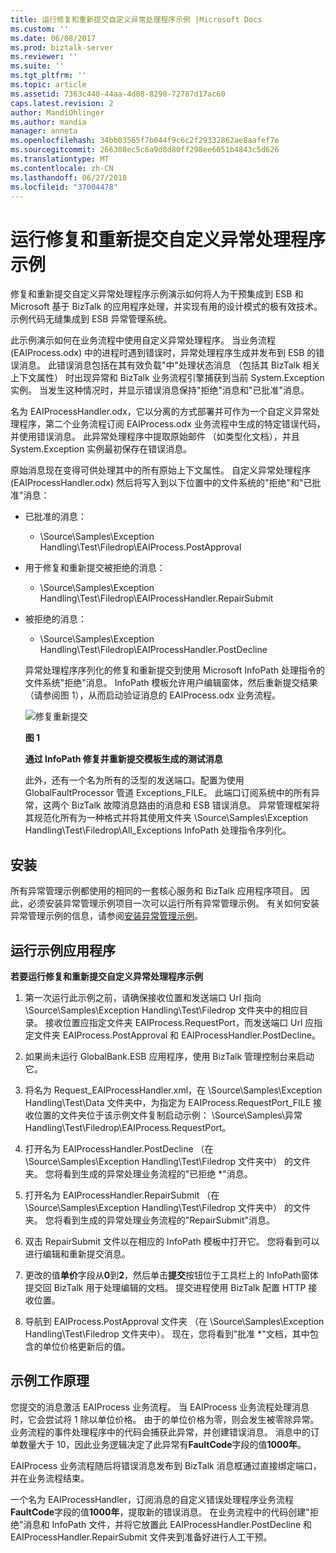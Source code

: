 ```yaml
---
title: 运行修复和重新提交自定义异常处理程序示例 |Microsoft Docs
ms.custom: ''
ms.date: 06/08/2017
ms.prod: biztalk-server
ms.reviewer: ''
ms.suite: ''
ms.tgt_pltfrm: ''
ms.topic: article
ms.assetid: 7363c440-44aa-4d08-8290-72787d17ac60
caps.latest.revision: 2
author: MandiOhlinger
ms.author: mandia
manager: anneta
ms.openlocfilehash: 34bb03565f7b044f9c6c2f29332862ae8aafef7e
ms.sourcegitcommit: 266308ec5c6a9d8d80ff298ee6051b4843c5d626
ms.translationtype: MT
ms.contentlocale: zh-CN
ms.lasthandoff: 06/27/2018
ms.locfileid: "37004478"
---
```

# <a name="running-the-repair-and-resubmit-custom-exception-handler-sample"></a>运行修复和重新提交自定义异常处理程序示例
修复和重新提交自定义异常处理程序示例演示如何将人为干预集成到 ESB 和 Microsoft 基于 BizTalk 的应用程序处理，并实现有用的设计模式的极有效技术。 示例代码无缝集成到 ESB 异常管理系统。  
  
 此示例演示如何在业务流程中使用自定义异常处理程序。 当业务流程 (EAIProcess.odx) 中的进程时遇到错误时，异常处理程序生成并发布到 ESB 的错误消息。 此错误消息包括在其有效负载"中"处理状态消息 （包括其 BizTalk 相关上下文属性） 时出现异常和 BizTalk 业务流程引擎捕获到当前 System.Exception 实例。 当发生这种情况时，并显示错误消息保持"拒绝"消息和"已批准"消息。  
  
 名为 EAIProcessHandler.odx，它以分离的方式部署并可作为一个自定义异常处理程序，第二个业务流程订阅 EAIProcess.odx 业务流程中生成的特定错误代码，并使用错误消息。 此异常处理程序中提取原始邮件 （如类型化文档），并且 System.Exception 实例最初保存在错误消息。  
  
 原始消息现在变得可供处理其中的所有原始上下文属性。 自定义异常处理程序 (EAIProcessHandler.odx) 然后将写入到以下位置中的文件系统的"拒绝"和"已批准"消息：  
  
- 已批准的消息：  
  
  -   \Source\Samples\Exception Handling\Test\Filedrop\EAIProcess.PostApproval  
  
- 用于修复和重新提交被拒绝的消息：  
  
  -   \Source\Samples\Exception Handling\Test\Filedrop\EAIProcessHandler.RepairSubmit  
  
- 被拒绝的消息：  
  
  -   \Source\Samples\Exception Handling\Test\Filedrop\EAIProcessHandler.PostDecline  
  
  异常处理程序序列化的修复和重新提交到使用 Microsoft InfoPath 处理指令的文件系统"拒绝"消息。 InfoPath 模板允许用户编辑窗体，然后重新提交结果 （请参阅图 1），从而启动验证消息的 EAIProcess.odx 业务流程。  
  
  ![修复重新提交](../esb-toolkit/media/ch6-repairresubmit.gif "Ch6-RepairResubmit")  
  
  **图 1**  
  
  **通过 InfoPath 修复并重新提交模板生成的测试消息**  
  
  此外，还有一个名为所有的泛型的发送端口。配置为使用 GlobalFaultProcessor 管道 Exceptions_FILE。 此端口订阅系统中的所有异常，这两个 BizTalk 故障消息路由的消息和 ESB 错误消息。 异常管理框架将其规范化所有为一种格式并将其使用文件夹 \Source\Samples\Exception Handling\Test\Filedrop\All_Exceptions InfoPath 处理指令序列化。  
  
## <a name="installation"></a>安装  
 所有异常管理示例都使用的相同的一套核心服务和 BizTalk 应用程序项目。 因此，必须安装异常管理示例项目一次可以运行所有异常管理示例。 有关如何安装异常管理示例的信息，请参阅[安装异常管理示例](../esb-toolkit/installing-the-exception-management-samples.md)。  
  
## <a name="running-the-sample-application"></a>运行示例应用程序  
 **若要运行修复和重新提交自定义异常处理程序示例**  
  
1.  第一次运行此示例之前，请确保接收位置和发送端口 Url 指向 \Source\Samples\Exception Handling\Test\Filedrop 文件夹中的相应目录。 接收位置应指定文件夹 EAIProcess.RequestPort，而发送端口 Url 应指定文件夹 EAIProcess.PostApproval 和 EAIProcessHandler.PostDecline。  
  
2.  如果尚未运行 GlobalBank.ESB 应用程序，使用 BizTalk 管理控制台来启动它。  
  
3.  将名为 Request_EAIProcessHandler.xml，在 \Source\Samples\Exception Handling\Test\Data 文件夹中，为指定为 EAIProcess.RequestPort_FILE 接收位置的文件夹位于该示例文件复制启动示例： \Source\Samples\异常 Handling\Test\Filedrop\EAIProcess.RequestPort。  
  
4.  打开名为 EAIProcessHandler.PostDecline （在 \Source\Samples\Exception Handling\Test\Filedrop 文件夹中） 的文件夹。 您将看到生成的异常处理业务流程的"已拒绝 *"消息。  
  
5.  打开名为 EAIProcessHandler.RepairSubmit （在 \Source\Samples\Exception Handling\Test\Filedrop 文件夹中） 的文件夹。 您将看到生成的异常处理业务流程的"RepairSubmit"消息。  
  
6.  双击 RepairSubmit 文件以在相应的 InfoPath 模板中打开它。 您将看到可以进行编辑和重新提交消息。  
  
7.  更改的值**单价**字段从**0**到**2**，然后单击**提交**按钮位于工具栏上的 InfoPath窗体提交回 BizTalk 用于处理编辑的文档。 提交进程使用 BizTalk 配置 HTTP 接收位置。  
  
8.  导航到 EAIProcess.PostApproval 文件夹 （在 \Source\Samples\Exception Handling\Test\Filedrop 文件夹中）。 现在，您将看到"批准 *"文档，其中包含的单位价格更新后的值。  
  
## <a name="how-the-sample-works"></a>示例工作原理  
 您提交的消息激活 EAIProcess 业务流程。 当 EAIProcess 业务流程处理消息时，它会尝试将 1 除以单位价格。 由于的单位价格为零，则会发生被零除异常。 业务流程的事件处理程序中的代码会捕获此异常，并创建错误消息。 消息中的订单数量大于 10，因此业务逻辑决定了此异常有**FaultCode**字段的值**1000年**。  
  
 EAIProcess 业务流程随后将错误消息发布到 BizTalk 消息框通过直接绑定端口，并在业务流程结束。  
  
 一个名为 EAIProcessHandler，订阅消息的自定义错误处理程序业务流程**FaultCode**字段的值**1000年**，提取新的错误消息。 在业务流程中的代码创建"拒绝"消息和 InfoPath 文件，并将它放置此 EAIProcessHandler.PostDecline 和 EAIProcessHandler.RepairSubmit 文件夹到准备好进行人工干预。